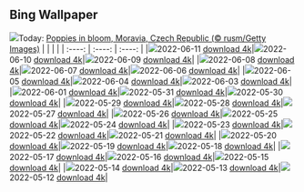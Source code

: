 ## Bing Wallpaper
![](./wallpaper/2022-06-11.jpg)Today: [Poppies in bloom, Moravia, Czech Republic (© rusm/Getty Images)](./wallpaper/2022-06-11.jpg)
|      |      |      |
| :----: | :----: | :----: |
|![](./wallpaper/2022-06-11_sm.jpg)2022-06-11 [download 4k](./wallpaper/2022-06-11.jpg)|![](./wallpaper/2022-06-10_sm.jpg)2022-06-10 [download 4k](./wallpaper/2022-06-10.jpg)|![](./wallpaper/2022-06-09_sm.jpg)2022-06-09 [download 4k](./wallpaper/2022-06-09.jpg)|
|![](./wallpaper/2022-06-08_sm.jpg)2022-06-08 [download 4k](./wallpaper/2022-06-08.jpg)|![](./wallpaper/2022-06-07_sm.jpg)2022-06-07 [download 4k](./wallpaper/2022-06-07.jpg)|![](./wallpaper/2022-06-06_sm.jpg)2022-06-06 [download 4k](./wallpaper/2022-06-06.jpg)|
|![](./wallpaper/2022-06-05_sm.jpg)2022-06-05 [download 4k](./wallpaper/2022-06-05.jpg)|![](./wallpaper/2022-06-04_sm.jpg)2022-06-04 [download 4k](./wallpaper/2022-06-04.jpg)|![](./wallpaper/2022-06-03_sm.jpg)2022-06-03 [download 4k](./wallpaper/2022-06-03.jpg)|
|![](./wallpaper/2022-06-01_sm.jpg)2022-06-01 [download 4k](./wallpaper/2022-06-01.jpg)|![](./wallpaper/2022-05-31_sm.jpg)2022-05-31 [download 4k](./wallpaper/2022-05-31.jpg)|![](./wallpaper/2022-05-30_sm.jpg)2022-05-30 [download 4k](./wallpaper/2022-05-30.jpg)|
|![](./wallpaper/2022-05-29_sm.jpg)2022-05-29 [download 4k](./wallpaper/2022-05-29.jpg)|![](./wallpaper/2022-05-28_sm.jpg)2022-05-28 [download 4k](./wallpaper/2022-05-28.jpg)|![](./wallpaper/2022-05-27_sm.jpg)2022-05-27 [download 4k](./wallpaper/2022-05-27.jpg)|
|![](./wallpaper/2022-05-26_sm.jpg)2022-05-26 [download 4k](./wallpaper/2022-05-26.jpg)|![](./wallpaper/2022-05-25_sm.jpg)2022-05-25 [download 4k](./wallpaper/2022-05-25.jpg)|![](./wallpaper/2022-05-24_sm.jpg)2022-05-24 [download 4k](./wallpaper/2022-05-24.jpg)|
|![](./wallpaper/2022-05-23_sm.jpg)2022-05-23 [download 4k](./wallpaper/2022-05-23.jpg)|![](./wallpaper/2022-05-22_sm.jpg)2022-05-22 [download 4k](./wallpaper/2022-05-22.jpg)|![](./wallpaper/2022-05-21_sm.jpg)2022-05-21 [download 4k](./wallpaper/2022-05-21.jpg)|
|![](./wallpaper/2022-05-20_sm.jpg)2022-05-20 [download 4k](./wallpaper/2022-05-20.jpg)|![](./wallpaper/2022-05-19_sm.jpg)2022-05-19 [download 4k](./wallpaper/2022-05-19.jpg)|![](./wallpaper/2022-05-18_sm.jpg)2022-05-18 [download 4k](./wallpaper/2022-05-18.jpg)|
|![](./wallpaper/2022-05-17_sm.jpg)2022-05-17 [download 4k](./wallpaper/2022-05-17.jpg)|![](./wallpaper/2022-05-16_sm.jpg)2022-05-16 [download 4k](./wallpaper/2022-05-16.jpg)|![](./wallpaper/2022-05-15_sm.jpg)2022-05-15 [download 4k](./wallpaper/2022-05-15.jpg)|
|![](./wallpaper/2022-05-14_sm.jpg)2022-05-14 [download 4k](./wallpaper/2022-05-14.jpg)|![](./wallpaper/2022-05-13_sm.jpg)2022-05-13 [download 4k](./wallpaper/2022-05-13.jpg)|![](./wallpaper/2022-05-12_sm.jpg)2022-05-12 [download 4k](./wallpaper/2022-05-12.jpg)|
